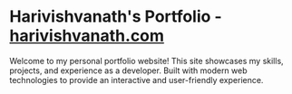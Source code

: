 # Harivishvanath's Portfolio - [harivishvanath.com](https://www.harivishvanath.com)

Welcome to my personal portfolio website! This site showcases my skills, projects, and experience as a developer. Built with modern web technologies to provide an interactive and user-friendly experience.
 
  
  
  
 
